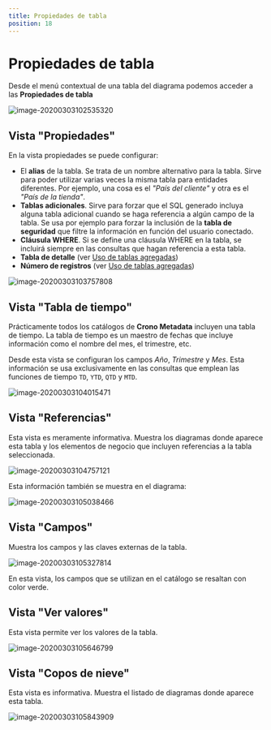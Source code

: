 ```yaml
---
title: Propiedades de tabla
position: 18
---
```


# Propiedades de tabla

Desde el menú contextual de una tabla del diagrama podemos acceder a las **Propiedades de tabla**

![image-20200303102535320](/images/propiedades-tabla1.png)

## Vista "Propiedades"

En la vista propiedades se puede configurar:

- El **alias** de la tabla. Se trata de un nombre alternativo para la tabla. Sirve para poder utilizar varias veces la misma tabla para entidades diferentes. Por ejemplo, una cosa es el *"País del cliente"* y otra es el *"País de la tienda"*.
-  **Tablas adicionales**. Sirve para forzar que el SQL generado incluya alguna tabla adicional cuando se haga referencia a algún campo de la tabla. Se usa por ejemplo para forzar la inclusión de la **tabla de seguridad** que filtre la información en función del usuario conectado.
- **Cláusula WHERE**. Si se define una cláusula WHERE en la tabla, se incluirá siempre en las consultas que hagan referencia a esta tabla.
- **Tabla de detalle** (ver [Uso de tablas agregadas](#tablas-agregadas))
- **Número de registros** (ver [Uso de tablas agregadas](#tablas-agregadas))

![image-20200303103757808](/images/propiedades-tabla2.png)

## Vista "Tabla de tiempo"

Prácticamente todos los catálogos de **Crono Metadata** incluyen una tabla de tiempo. La tabla de tiempo es un maestro de fechas que incluye información como el nombre del mes, el trimestre, etc.

Desde esta vista se configuran los campos *Año*, *Trimestre* y *Mes*. Esta información se usa exclusivamente en las consultas que emplean las funciones de tiempo `TD`, `YTD`, `QTD` y `MTD`. 

![image-20200303104015471](/images/propiedades-tabla3.png)



## Vista "Referencias"

Esta vista es meramente informativa. Muestra los diagramas donde aparece esta tabla y los elementos de negocio que incluyen referencias a la tabla seleccionada.

![image-20200303104757121](/images/propiedades-tabla4.png)



Esta información también se muestra en el diagrama:

![image-20200303105038466](/images/propiedades-tabla5.png)

## Vista "Campos"

 Muestra los campos y las claves externas de la tabla.

![image-20200303105327814](/images/propiedades-tabla8.png)

En esta vista, los campos que se utilizan en el catálogo se resaltan con color verde.

## Vista "Ver valores"

Esta vista permite ver los valores de la tabla.

![image-20200303105646799](/images/propiedades-tabla6.png)



## Vista "Copos de nieve"

Esta vista es informativa. Muestra el listado de diagramas donde aparece esta tabla.

![image-20200303105843909](/images/propiedades-tabla7.png)

